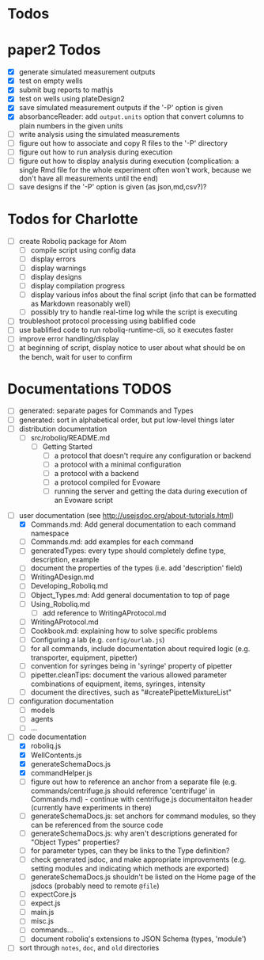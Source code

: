 # Todos

# paper2 Todos

* [x] generate simulated measurement outputs
* [x] test on empty wells
* [x] submit bug reports to mathjs
* [x] test on wells using plateDesign2
* [x] save simulated measurement outputs if the '-P' option is given
* [x] absorbanceReader: add `output.units` option that convert columns to plain numbers in the given units
* [ ] write analysis using the simulated measurements
* [ ] figure out how to associate and copy R files to the '-P' directory
* [ ] figure out how to run analysis during execution
* [ ] figure out how to display analysis during execution (complication: a single Rmd file for the whole experiment often won't work, because we don't have all measurements until the end)
* [ ] save designs if the '-P' option is given (as json,md,csv?)?

# Todos for Charlotte

* [ ] create Roboliq package for Atom
	* [ ] compile script using config data
	* [ ] display errors
	* [ ] display warnings
	* [ ] display designs
	* [ ] display compilation progress
	* [ ] display various infos about the final script (info that can be formatted as Markdown reasonably well)
	* [ ] possibly try to handle real-time log while the script is executing
* [ ] troubleshoot protocol processing using bablified code
* [ ] use bablified code to run roboliq-runtime-cli, so it executes faster
* [ ] improve error handling/display
* [ ] at beginning of script, display notice to user about what should be on the bench, wait for user to confirm

# Documentations TODOS

* [ ] generated: separate pages for Commands and Types
* [ ] generated: sort in alphabetical order, but put low-level things later
* [ ] distribution documentation
	* [ ] src/roboliq/README.md
		* [ ] Getting Started
			* [ ] a protocol that doesn't require any configuration or backend
			* [ ] a protocol with a minimal configuration
			* [ ] a protocol with a backend
			* [ ] a protocol compiled for Evoware
			* [ ] running the server and getting the data during execution of an Evoware script
- [ ] user documentation (see <http://usejsdoc.org/about-tutorials.html>)
	- [x] Commands.md: Add general documentation to each command namespace
	- [ ] Commands.md: add examples for each command
	- [ ] generatedTypes: every type should completely define type, description, example
	- [ ] document the properties of the types (i.e. add 'description' field)
	- [ ] WritingADesign.md
	- [ ] Developing_Roboliq.md
	- [ ] Object_Types.md: Add general documentation to top of page
	- [ ] Using_Roboliq.md
		- [ ] add reference to WritingAProtocol.md
	- [ ] WritingAProtocol.md
	- [ ] Cookbook.md: explaining how to solve specific problems
	- [ ] Configuring a lab (e.g. `config/ourlab.js`)
	- [ ] for all commands, include documentation about required logic (e.g. transporter, equipment, pipetter)
	- [ ] convention for syringes being in 'syringe' property of pipetter
	- [ ] pipetter.cleanTips: document the various allowed parameter combinations of equipment, items, syringes, intensity
	- [ ] document the directives, such as "#createPipetteMixtureList"
- [ ] configuration documentation
	- [ ] models
	- [ ] agents
	- [ ] ...
- [ ] code documentation
	- [x] roboliq.js
	- [x] WellContents.js
	- [x] generateSchemaDocs.js
	- [x] commandHelper.js
	- [ ] figure out how to reference an anchor from a separate file (e.g. commands/centrifuge.js should reference 'centrifuge' in Commands.md)
			- continue with centrifuge.js documentaiton header (currently have experiments in there)
	- [ ] generateSchemaDocs.js: set anchors for command modules, so they can be referenced from the source code
	- [ ] generateSchemaDocs.js: why aren't descriptions generated for "Object Types" properties?
	- [ ] for parameter types, can they be links to the Type definition?
	- [ ] check generated jsdoc, and make appropriate improvements (e.g. setting modules and indicating which methods are exported)
	- [ ] generateSchemaDocs.js shouldn't be listed on the Home page of the jsdocs (probably need to remote `@file`)
	- [ ] expectCore.js
	- [ ] expect.js
	- [ ] main.js
	- [ ] misc.js
	- [ ] commands...
	- [ ] document roboliq's extensions to JSON Schema (types, 'module')
- [ ] sort through `notes`, `doc`, and `old` directories
